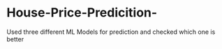 # House-Price-Predicition-
Used three different ML Models for prediction and checked which one is better
